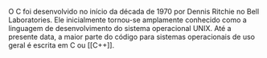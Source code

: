 O C foi desenvolvido no início da década de 1970 por Dennis Ritchie no Bell Laboratories. Ele inicialmente
tornou-se amplamente conhecido como a linguagem de desenvolvimento do sistema operacional UNIX. Até
a presente data, a maior parte do código para sistemas operacionais de uso geral é escrita em C ou [[C++]].